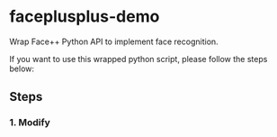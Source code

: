 # faceplusplus-demo
Wrap Face++ Python API to implement face recognition.

If you want to use this wrapped python script, please follow the steps below:
## Steps
### 1. Modify 
